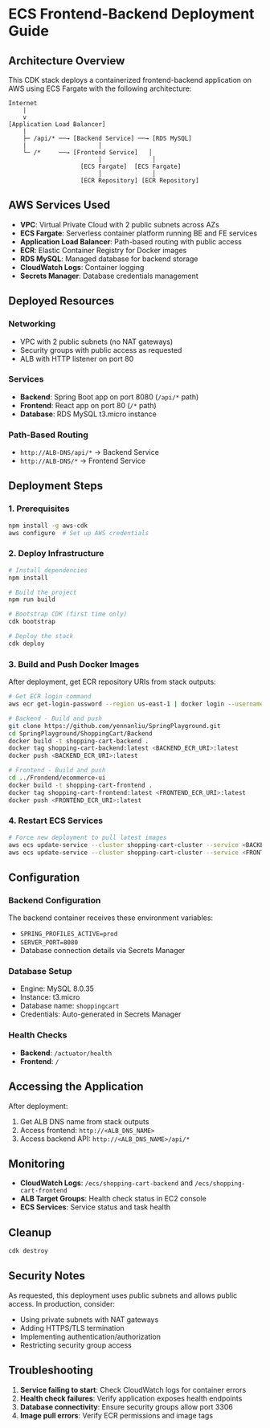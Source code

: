 # ECS Frontend-Backend Deployment Guide

## Architecture Overview

This CDK stack deploys a containerized frontend-backend application on AWS using ECS Fargate with the following architecture:

```
Internet
    |
    v
[Application Load Balancer]
    |
    ├─ /api/* ──→ [Backend Service] ──→ [RDS MySQL]
    |                    │
    └─ /*     ──→ [Frontend Service]   │
                         │              │
                    [ECS Fargate]  [ECS Fargate]
                         │              │
                    [ECR Repository] [ECR Repository]
```

## AWS Services Used

- **VPC**: Virtual Private Cloud with 2 public subnets across AZs
- **ECS Fargate**: Serverless container platform running BE and FE services
- **Application Load Balancer**: Path-based routing with public access
- **ECR**: Elastic Container Registry for Docker images
- **RDS MySQL**: Managed database for backend storage
- **CloudWatch Logs**: Container logging
- **Secrets Manager**: Database credentials management

## Deployed Resources

### Networking
- VPC with 2 public subnets (no NAT gateways)
- Security groups with public access as requested
- ALB with HTTP listener on port 80

### Services
- **Backend**: Spring Boot app on port 8080 (`/api/*` path)
- **Frontend**: React app on port 80 (`/*` path)
- **Database**: RDS MySQL t3.micro instance

### Path-Based Routing
- `http://ALB-DNS/api/*` → Backend Service
- `http://ALB-DNS/*` → Frontend Service

## Deployment Steps

### 1. Prerequisites
```bash
npm install -g aws-cdk
aws configure  # Set up AWS credentials
```

### 2. Deploy Infrastructure
```bash
# Install dependencies
npm install

# Build the project
npm run build

# Bootstrap CDK (first time only)
cdk bootstrap

# Deploy the stack
cdk deploy
```

### 3. Build and Push Docker Images

After deployment, get ECR repository URIs from stack outputs:

```bash
# Get ECR login command
aws ecr get-login-password --region us-east-1 | docker login --username AWS --password-stdin <BACKEND_ECR_URI>

# Backend - Build and push
git clone https://github.com/yennanliu/SpringPlayground.git
cd SpringPlayground/ShoppingCart/Backend
docker build -t shopping-cart-backend .
docker tag shopping-cart-backend:latest <BACKEND_ECR_URI>:latest
docker push <BACKEND_ECR_URI>:latest

# Frontend - Build and push
cd ../Frondend/ecommerce-ui
docker build -t shopping-cart-frontend .
docker tag shopping-cart-frontend:latest <FRONTEND_ECR_URI>:latest
docker push <FRONTEND_ECR_URI>:latest
```

### 4. Restart ECS Services
```bash
# Force new deployment to pull latest images
aws ecs update-service --cluster shopping-cart-cluster --service <BACKEND_SERVICE_NAME> --force-new-deployment
aws ecs update-service --cluster shopping-cart-cluster --service <FRONTEND_SERVICE_NAME> --force-new-deployment
```

## Configuration

### Backend Configuration
The backend container receives these environment variables:
- `SPRING_PROFILES_ACTIVE=prod`
- `SERVER_PORT=8080`
- Database connection details via Secrets Manager

### Database Setup
- Engine: MySQL 8.0.35
- Instance: t3.micro
- Database name: `shoppingcart`
- Credentials: Auto-generated in Secrets Manager

### Health Checks
- **Backend**: `/actuator/health`
- **Frontend**: `/`

## Accessing the Application

After deployment:
1. Get ALB DNS name from stack outputs
2. Access frontend: `http://<ALB_DNS_NAME>`
3. Access backend API: `http://<ALB_DNS_NAME>/api/*`

## Monitoring

- **CloudWatch Logs**: `/ecs/shopping-cart-backend` and `/ecs/shopping-cart-frontend`
- **ALB Target Groups**: Health check status in EC2 console
- **ECS Services**: Service status and task health

## Cleanup

```bash
cdk destroy
```

## Security Notes

As requested, this deployment uses public subnets and allows public access. In production, consider:
- Using private subnets with NAT gateways
- Adding HTTPS/TLS termination
- Implementing authentication/authorization
- Restricting security group access

## Troubleshooting

1. **Service failing to start**: Check CloudWatch logs for container errors
2. **Health check failures**: Verify application exposes health endpoints
3. **Database connectivity**: Ensure security groups allow port 3306
4. **Image pull errors**: Verify ECR permissions and image tags